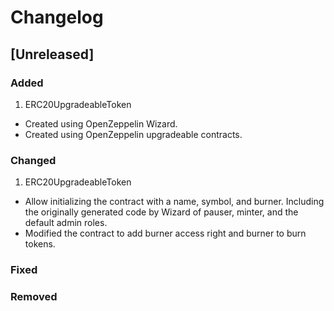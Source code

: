 # Changelog

## [Unreleased]

### Added

1. ERC20UpgradeableToken

- Created using OpenZeppelin Wizard.
- Created using OpenZeppelin upgradeable contracts.

### Changed

1. ERC20UpgradeableToken

- Allow initializing the contract with a name, symbol, and burner. Including the originally generated code by Wizard of pauser, minter, and the default admin roles.
- Modified the contract to add burner access right and burner to burn tokens.

### Fixed

### Removed

